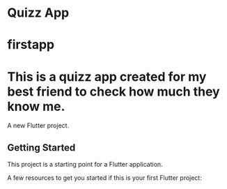 
Quizz App
=======
# firstapp
# This is a quizz app created for my best friend to check how much they know me.

A new Flutter project.

## Getting Started

This project is a starting point for a Flutter application.

A few resources to get you started if this is your first Flutter project:

